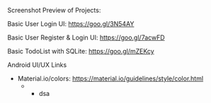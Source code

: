 Screenshot Preview of Projects:

Basic User Login UI: https://goo.gl/3N54AY

Basic User Register & Login UI: https://goo.gl/7acwFD

Basic TodoList with SQLite: https://goo.gl/mZEKcy


Android UI/UX Links
- Material.io/colors: https://material.io/guidelines/style/color.html
  - - dsa
